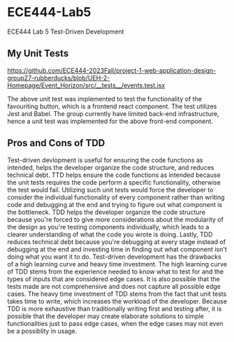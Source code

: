 # ECE444-Lab5
 ECE444 Lab 5 Test-Driven Development
## My Unit Tests
https://github.com/ECE444-2023Fall/project-1-web-application-design-group27-rubberducks/blob/UEH-2-Homepage/Event_Horizon/src/__tests__/events.test.jsx

The above unit test was implemented to test the functionality of the favouriting button, which is a frontend react component. The test utilizes Jest and Babel. The group currently have limited back-end infrastructure, hence a unit test was implemented for the above front-end component.

## Pros and Cons of TDD
Test-driven devlopment is useful for ensuring the code functions as intended, helps the developer organize the code structure, and reduces technical debt. TTD helps ensure the code functions as intended because the unit tests requires the code perform a specific functionality, otherwise the test would fail. Utilizing such unit tests would force the developer to consider the individual functionality of every component rather than writing code and debugging at the end and trying to figure out what component is the bottleneck. TDD helps the developer organize the code structure because you're forced to give more considerations about the modularity of the design as you're testing components individually, which leads to a clearer understanding of what the code you wrote is doing. Lastly, TDD reduces technical debt because you're debugging at every stage instead of debugging at the end and investing time in finding out what component isn't doing what you want it to do.
Test-driven development has the drawbacks of a high learning curve and heavy time investment. The high learning curve of TDD stems from the experience needed to know what to test for and the types of inputs that are considered edge cases. It is also possible that the tests made are not comprehensive and does not capture all possible edge cases. The heavy time investment of TDD stems from the fact that unit tests takes time to write, which increases the workload of the developer. Because TDD is more exhaustive than traditionally writing first and testing after, it is possible that the developer may create elaborate solutions to simple functionalities just to pass edge cases, when the edge cases may not even be a possiblity in usage.